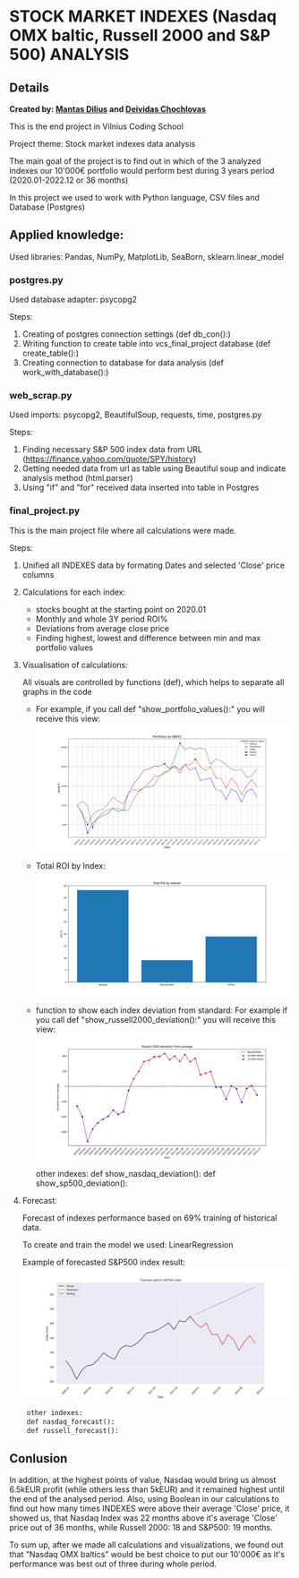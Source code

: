 # STOCK MARKET INDEXES (Nasdaq OMX baltic, Russell 2000 and S&P 500) ANALYSIS
## Details
**Created by: [Mantas Dilius](https://github.com/dimant3) and [Deividas Chochlovas](https://github.com/DeiCho)**

This is the end project in Vilnius Coding School 

Project theme: Stock market indexes data analysis

The main goal of the project is to find out in which of the 3 analyzed indexes our 10'000€ portfolio would perform best during 3 years period (2020.01-2022.12 or 36 months)

In this project we used to work with Python language, CSV files and Database (Postgres)

## Applied knowledge:

Used libraries: Pandas, NumPy, MatplotLib, SeaBorn, sklearn.linear_model

### postgres.py
Used database adapter: psycopg2

Steps:

1. Creating of postgres connection settings (def db_con():)
2. Writing function to create table into vcs_final_project database (def create_table():)
3. Creating connection to database for data analysis (def work_with_database():)

### web_scrap.py
Used imports: psycopg2, BeautifulSoup, requests, time, postgres.py

Steps:

1. Finding necessary S&P 500 index data from URL (https://finance.yahoo.com/quote/SPY/history)
2. Getting needed data from url as table using Beautiful soup and indicate analysis method (html.parser)
3. Using "if" and "for" received data inserted into table in Postgres

### final_project.py

This is the main project file where all calculations were made.

Steps:
1. Unified all INDEXES data by formating Dates and selected 'Close' price columns

2. Calculations for each index: 

    - stocks bought at the starting point on 2020.01
    - Monthly and whole 3Y period ROI%
    - Deviations from average close price
    - Finding highest, lowest and difference between min and max portfolio values

3. Visualisation of calculations:

    All visuals are controlled by functions (def), which helps to separate all graphs in the code
    
    - For example, if you call def "show_portfolio_values():" you will receive this view:
        ![alt_text](https://github.com/dimant3/final-project/blob/dev/Screenshots/show_portfolio_value.png)

    - Total ROI by Index:
        ![alt_text](https://github.com/dimant3/final-project/blob/dev/Screenshots/show_index_total_roi.png)

    - function to show each index deviation from standard:
        For example if you call def "show_russell2000_deviation():" you will receive this view:
        ![alt_text](https://github.com/dimant3/final-project/blob/dev/Screenshots/show_russell2000_deviation.png)
        
        other indexes:
        def show_nasdaq_deviation():
        def show_sp500_deviation():

4. Forecast:

    Forecast of indexes performance based on 69% training of historical data.

    To create and train the model we used: LinearRegression

    Example of forecasted S&P500 index result:
        ![alt_text](https://github.com/dimant3/final-project/blob/dev/Screenshots/sp500_forecast.png)
        
        other indexes:
        def nasdaq_forecast():
        def russell_forecast():

## Conlusion

In addition, at the highest points of value, Nasdaq would bring us almost 6.5kEUR profit (while others less than 5kEUR) and it remained highest until the end of the analysed period. Also, using Boolean in our calculations to find out how many times INDEXES were above their average 'Close' price, it showed us, that Nasdaq Index was 22 months above it's average 'Close' price out of 36 months, while Russell 2000: 18 and S&P500: 19 months.

To sum up, after we made all calculations and visualizations, we found out that "Nasdaq OMX baltics" would be best choice to put our 10'000€ as it's performance was best out of three during whole period.